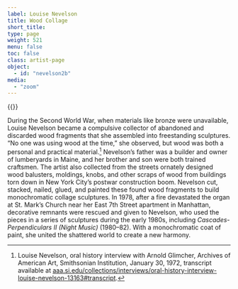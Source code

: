 ```yaml
---
label: Louise Nevelson
title: Wood Collage
short_title:
type: page
weight: 521
menu: false
toc: false
class: artist-page
object:
  - id: "nevelson2b"
media:
  - "zoom"
---
```

{{<q-figure id="nevelson2b">}}

During the Second World War, when materials like bronze were unavailable, Louise Nevelson became a compulsive collector of abandoned and discarded wood fragments that she assembled into freestanding sculptures. “No one was using wood at the time,” she observed, but wood was both a personal and practical material.[^1] Nevelson’s father was a builder and owner of lumberyards in Maine, and her brother and son were both trained craftsmen. The artist also collected from the streets ornately designed wood balusters, moldings, knobs, and other scraps of wood from buildings torn down in New York City’s postwar construction boom. Nevelson cut, stacked, nailed, glued, and painted these found wood fragments to build monochromatic collage sculptures. In 1978, after a fire devastated the organ at St. Mark’s Church near her East 7th Street apartment in Manhattan, decorative remnants were rescued and given to Nevelson, who used the pieces in a series of sculptures during the early 1980s, including *Cascades-Perpendiculars II (Night Music)* (1980–82). With a monochromatic coat of paint, she united the shattered world to create a new harmony.

[^1]: Louise Nevelson, oral history interview with Arnold Glimcher, Archives of American Art, Smithsonian Institution, January 30, 1972, transcript available at [aaa.si.edu/collections/interviews/oral-history-interview-louise-nevelson-13163\#transcript](https://www.aaa.si.edu/collections/interviews/oral-history-interview-louise-nevelson-13163\#transcript).
